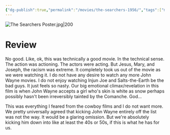 ```yaml
---
{"dg-publish":true,"permalink":"/movies/the-searchers-1956/","tags":["movies"],"created":"2024-06-18","updated":"2024-11-23"}
---
```



![The Searchers Poster.jpg|200](/img/user/_sys/Attachments/The%20Searchers%20Poster.jpg)

# Review

No good. Like, ok, this was technically a good movie. In the technical sense. The action was actioning. The actors were acting. But Jesus, Mary, and Joseph, the racism was extreme. It completely took us out of the movie as we were watching it. I do not have any desire to watch any more John Wayne movies. I do not enjoy watching Injun Joe and Salts-the-Earth be the bad guys. It just feels so nasty. Our big emotional climax/revelation in this film is when John Wayne accepts a girl who's skin is white as snow perhaps possibly hasn't been irreversibly tainted by the Comanche. God...

This was everything I feared from the cowboy films and I do not want more. We pretty universally agreed that kicking John Wayne entirely off the list was not the way. It would be a glaring omission. But we're absolutely kicking him down into like at least the 40s or 50s, if this is what he has for us.
